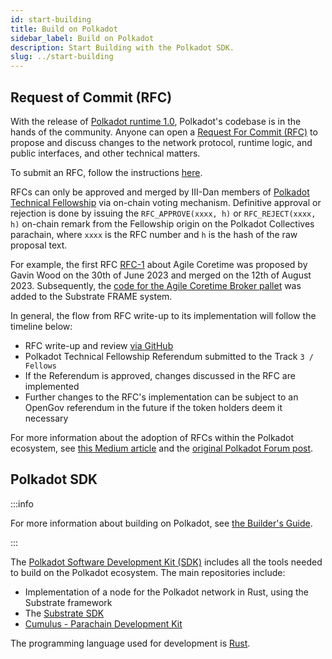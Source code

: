 ```yaml
---
id: start-building
title: Build on Polkadot
sidebar_label: Build on Polkadot
description: Start Building with the Polkadot SDK.
slug: ../start-building
---
```


## Request of Commit (RFC)

With the release of [Polkadot runtime 1.0](./polkadot-v1.md), Polkadot's codebase is in the hands of
the community. Anyone can open a
[Request For Commit (RFC)](https://github.com/polkadot-fellows/RFCs) to propose and discuss changes
to the network protocol, runtime logic, and public interfaces, and other technical matters.

To submit an RFC, follow the instructions [here](https://github.com/polkadot-fellows/RFCs#process).

RFCs can only be approved and merged by III-Dan members of
[Polkadot Technical Fellowship](../learn/learn-polkadot-technical-fellowship.md) via on-chain voting
mechanism. Definitive approval or rejection is done by issuing the `RFC_APPROVE(xxxx, h)` or
`RFC_REJECT(xxxx, h)` on-chain remark from the Fellowship origin on the Polkadot Collectives
parachain, where `xxxx` is the RFC number and `h` is the hash of the raw proposal text.

For example, the first RFC [RFC-1](https://github.com/polkadot-fellows/RFCs/pull/1) about Agile
Coretime was proposed by Gavin Wood on the 30th of June 2023 and merged on the 12th of August 2023.
Subsequently, the
[code for the Agile Coretime Broker pallet](https://github.com/paritytech/substrate/pull/14568) was
added to the Substrate FRAME system.

In general, the flow from RFC write-up to its implementation will follow the timeline below:

- RFC write-up and review [via GitHub](https://github.com/polkadot-fellows/RFCs)
- Polkadot Technical Fellowship Referendum submitted to the Track `3 / Fellows`
- If the Referendum is approved, changes discussed in the RFC are implemented
- Further changes to the RFC's implementation can be subject to an OpenGov referendum in the future
  if the token holders deem it necessary

For more information about the adoption of RFCs within the Polkadot ecosystem, see
[this Medium article](https://www.polkadotphilosophy.com/polkadots-strategic-adoption-of-rfcs-pioneering-a-collaborative-future-in-blockchain-3330843cfd4f)
and the
[original Polkadot Forum post](https://forum.polkadot.network/t/polkadot-protocol-proposals-rfc-process/1421/1).

## Polkadot SDK

:::info

For more information about building on Polkadot, see [the Builder's Guide](../build/build-index.md).

:::

The [Polkadot Software Development Kit (SDK)](https://github.com/paritytech/polkadot-sdk) includes
all the tools needed to build on the Polkadot ecosystem. The main repositories include:

- Implementation of a node for the Polkadot network in Rust, using the Substrate framework
- The [Substrate SDK](https://substrate.io/)
- [Cumulus - Parachain Development Kit](../build/build-parachains.md#cumulus)

The programming language used for development is [Rust](https://www.rust-lang.org/).
